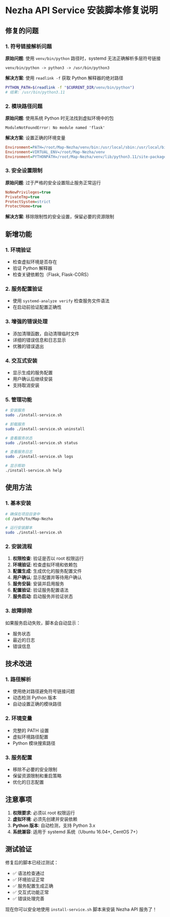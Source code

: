 # Nezha API Service 安装脚本修复说明

## 修复的问题

### 1. 符号链接解析问题
**原始问题**: 使用 `venv/bin/python` 路径时，systemd 无法正确解析多层符号链接
```
venv/bin/python -> python3 -> /usr/bin/python3
```

**解决方案**: 使用 `readlink -f` 获取 Python 解释器的绝对路径
```bash
PYTHON_PATH=$(readlink -f "$CURRENT_DIR/venv/bin/python")
# 结果: /usr/bin/python3.11
```

### 2. 模块路径问题
**原始问题**: 使用系统 Python 时无法找到虚拟环境中的包
```
ModuleNotFoundError: No module named 'flask'
```

**解决方案**: 设置正确的环境变量
```ini
Environment=PATH=/root/Map-Nezha/venv/bin:/usr/local/sbin:/usr/local/bin:/usr/sbin:/usr/bin:/sbin:/bin
Environment=VIRTUAL_ENV=/root/Map-Nezha/venv
Environment=PYTHONPATH=/root/Map-Nezha/venv/lib/python3.11/site-packages
```

### 3. 安全设置限制
**原始问题**: 过于严格的安全设置阻止服务正常运行
```ini
NoNewPrivileges=true
PrivateTmp=true
ProtectSystem=strict
ProtectHome=true
```

**解决方案**: 移除限制性的安全设置，保留必要的资源限制

## 新增功能

### 1. 环境验证
- 检查虚拟环境是否存在
- 验证 Python 解释器
- 检查关键依赖包（Flask, Flask-CORS）

### 2. 服务配置验证
- 使用 `systemd-analyze verify` 检查服务文件语法
- 在启动前验证配置正确性

### 3. 增强的错误处理
- 添加清理函数，自动清理临时文件
- 详细的错误信息和日志显示
- 优雅的错误退出

### 4. 交互式安装
- 显示生成的服务配置
- 用户确认后继续安装
- 支持取消安装

### 5. 管理功能
```bash
# 安装服务
sudo ./install-service.sh

# 卸载服务
sudo ./install-service.sh uninstall

# 查看服务状态
sudo ./install-service.sh status

# 查看服务日志
sudo ./install-service.sh logs

# 显示帮助
./install-service.sh help
```

## 使用方法

### 1. 基本安装
```bash
# 确保在项目目录中
cd /path/to/Map-Nezha

# 运行安装脚本
sudo ./install-service.sh
```

### 2. 安装流程
1. **权限检查**: 验证是否以 root 权限运行
2. **环境验证**: 检查虚拟环境和依赖包
3. **配置生成**: 生成优化的服务配置文件
4. **用户确认**: 显示配置并等待用户确认
5. **服务安装**: 安装并启用服务
6. **配置验证**: 验证服务配置语法
7. **服务启动**: 启动服务并验证状态

### 3. 故障排除
如果服务启动失败，脚本会自动显示：
- 服务状态
- 最近的日志
- 错误信息

## 技术改进

### 1. 路径解析
- 使用绝对路径避免符号链接问题
- 动态检测 Python 版本
- 自动设置正确的模块路径

### 2. 环境变量
- 完整的 PATH 设置
- 虚拟环境路径配置
- Python 模块搜索路径

### 3. 服务配置
- 移除不必要的安全限制
- 保留资源限制和重启策略
- 优化的日志配置

## 注意事项

1. **权限要求**: 必须以 root 权限运行
2. **虚拟环境**: 必须先创建并安装依赖
3. **Python 版本**: 自动检测，支持 Python 3.x
4. **系统兼容**: 适用于 systemd 系统（Ubuntu 16.04+, CentOS 7+）

## 测试验证

修复后的脚本已经过测试：
- ✅ 语法检查通过
- ✅ 环境验证正常
- ✅ 服务配置生成正确
- ✅ 交互式功能正常
- ✅ 错误处理完善

现在你可以安全地使用 `install-service.sh` 脚本来安装 Nezha API 服务了！ 